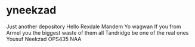 # yneekzad
Just another depository
Hello Rexdale Mandem 
Yo wagwan 
If you from Armel you the biggest waste of them all
Tandridge be one of the real ones
Yousuf Neekzad OPS435 NAA
